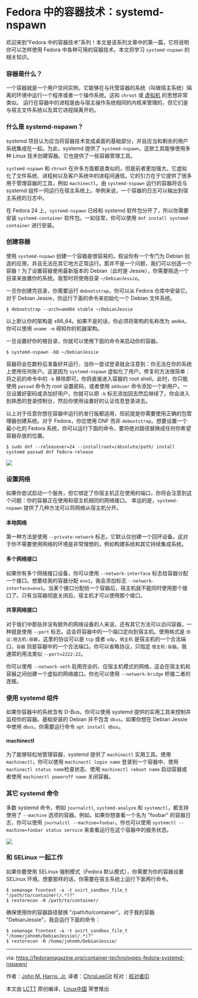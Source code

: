 Fedora 中的容器技术：systemd-nspawn
===

欢迎来到“Fedora 中的容器技术”系列！本文是该系列文章中的第一篇，它将说明你可以怎样使用 Fedora 中各种可用的容器技术。本文将学习 `systemd-nspawn` 的相关知识。

### 容器是什么？
一个容器就是一个用户空间实例，它能够在与托管容器的系统（叫做宿主系统）隔离的环境中运行一个程序或者一个操作系统。这和 `chroot` 或 [虚拟机][1] 的思想非常类似。
运行在容器中的进程是由与宿主操作系统相同的内核来管理的，但它们是与宿主文件系统以及其它进程隔离开的。


### 什么是 systemd-nspawn？
systemd 项目认为应当将容器技术变成桌面的基础部分，并且应当和剩余的用户系统集成在一起。为此，systemd 提供了 `systemd-nspawn`，这款工具能够使用多种 Linux 技术创建容器。它也提供了一些容器管理工具。

`systemd-nspawn` 和 `chroot` 在许多方面都是类似的，但是前者更加强大。它虚拟化了文件系统、进程树以及客户系统中的进程间通信。它的引力在于它提供了很多用于管理容器的工具，例如 `machinectl`。由 `systemd-nspawn` 运行的容器将会与 systemd 组件一同运行在宿主系统上。举例来说，一个容器的日志可以输出到宿主系统的日志中。

在 Fedora 24 上，`systemd-nspawn` 已经和 systemd 软件包分开了，所以你需要安装 `systemd-container` 软件包。一如往常，你可以使用 `dnf install systemd-container` 进行安装。

### 创建容器
使用 `systemd-nspawn` 创建一个容器是很容易的。假设你有一个专门为 Debian 创造的应用，并且无法在其它地方正常运行。那并不是一个问题，我们可以创造一个容器！为了设置容器使用最新版本的 Debian（此时是 Jessie），你需要挑选一个目录来放置你的系统。我暂时将使用目录 `~/DebianJessie`。

一旦你创建完目录，你需要运行 `debootstrap`，你可以从 Fedora 仓库中安装它。对于 Debian Jessie，你运行下面的命令来初始化一个 Debian 文件系统。

```
$ debootstrap --arch=amd64 stable ~/DebianJessie
```

以上默认你的架构是 x86_64。如果不是的话，你必须将架构的名称改为 `amd64`。你可以使用 `uname -m` 得知你的机器架构。

一旦设置好你的根目录，你就可以使用下面的命令来启动你的容器。

```
$ systemd-nspawn -bD ~/DebianJessie
```

容器将会在数秒后准备好并运行，当你一尝试登录就会注意到：你无法在你的系统上使用任何账户。这是因为 `systemd-nspawn` 虚拟化了用户。修复的方法很简单：将之前的命令中的 `-b` 移除即可。你将直接进入容器的 root shell。此时，你只能使用 `passwd` 命令为 root 设置密码，或者使用 `adduser` 命令添加一个新用户。一旦设置好密码或添加好用户，你就可以把 `-b` 标志添加回去然后继续了。你会进入到熟悉的登录控制台，然后你使用设置好的认证信息登录进去。

以上对于任意你想在容器中运行的发行版都适用，但前提是你需要使用正确的包管理器创建系统。对于 Fedora，你应使用 DNF 而非 `debootstrap`。想要设置一个最小化的 Fedora 系统，你可以运行下面的命令，要将绝对路径替换成任何你希望容器存放的位置。

```
$ sudo dnf --releasever=24 --installroot=/absolute/path/ install systemd passwd dnf fedora-release
```

![](https://cdn.fedoramagazine.org/wp-content/uploads/2016/06/Screenshot-from-2016-06-17-15-04-14.png)

### 设置网络
如果你尝试启动一个服务，但它绑定了你宿主机正在使用的端口，你将会注意到这个问题：你的容器正在使用和宿主机相同的网络接口。
幸运的是，`systemd-nspawn` 提供了几种方法可以将网络从宿主机分开。

#### 本地网络

第一种方法是使用 `--private-network` 标志，它默认仅创建一个回环设备。这对于你不需要使用网络的环境是非常理想的，例如构建系统和其它持续集成系统。

#### 多个网络接口

如果你有多个网络接口设备，你可以使用 `--network-interface` 标志给容器分配一个接口。想要给我的容器分配 `eno1`，我会添加标志 `--network-interface=eno1`。当某个接口分配给一个容器后，宿主机就不能同时使用那个接口了。只有当容器彻底关闭后，宿主机才可以使用那个接口。


#### 共享网络接口
对于我们中那些并没有额外的网络设备的人来说，还有其它方法可以访问容器。一种就是使用 `--port` 标志。这会将容器中的一个端口定向到宿主机。使用格式是 `协议:宿主机:容器`，这里的协议可以是 `tcp` 或者 `udp`，`宿主机` 是宿主机的一个合法端口，`容器` 则是容器中的一个合法端口。你可以省略协议，只指定 `宿主机:容器`。我通常的用法类似 `--port=2222:22`。

你可以使用 `--network-veth` 启用完全的、仅宿主机模式的网络，这会在宿主机和容器之间创建一个虚拟的网络接口。你也可以使用 `--network-bridge` 桥接二者的连接。

### 使用 systemd 组件
如果你容器中的系统含有 D-Bus，你可以使用 systemd 提供的实用工具来控制并监视你的容器。基础安装的 Debian 并不包含 `dbus`。如果你想在 Debian Jessie 中使用 `dbus`，你需要运行命令 `apt install dbus`。

#### machinectl
为了能够轻松地管理容器，systemd 提供了 `machinectl` 实用工具。使用 `machinectl`，你可以使用 `machinectl login name` 登录到一个容器中、使用 `machinectl status name`检查状态、使用 `machinectl reboot name` 启动容器或者使用 `machinectl poweroff name`  关闭容器。

### 其它 systemd 命令
多数 systemd 命令，例如 `journalctl`, `systemd-analyze` 和 `systemctl`，都支持使用了 `--machine` 选项的容器。例如，如果你想查看一个名为 "foobar" 的容器日志，你可以使用 `journalctl --machine=foobar`。你也可以使用 `systemctl --machine=foobar status service` 来查看运行在这个容器中的服务状态。

![](https://cdn.fedoramagazine.org/wp-content/uploads/2016/06/Screenshot-from-2016-06-17-15-09-25.png)

### 和 SELinux 一起工作
如果你要使用 SELinux 强制模式（Fedora 默认模式），你需要为你的容器设置 SELinux 环境。想要那样的话，你需要在宿主系统上运行下面两行命令。

```
$ semanage fcontext -a -t svirt_sandbox_file_t "/path/to/container(/.*)?"
$ restorecon -R /path/to/container/
```
确保使用你的容器路径替换 "/path/to/container"。对于我的容器 "DebianJessie"，我会运行下面的命令：

```
$ semanage fcontext -a -t svirt_sandbox_file_t "/home/johnmh/DebianJessie(/.*)?"
$ restorecon -R /home/johnmh/DebianJessie/
```

--------------------------------------------------------------------------------

via: https://fedoramagazine.org/container-technologies-fedora-systemd-nspawn/

作者：[John M. Harris, Jr.][a]
译者：[ChrisLeeGit](https://github.com/chrisleegit)
校对：[校对者ID](https://github.com/校对者ID)

本文由 [LCTT](https://github.com/LCTT/TranslateProject) 原创编译，[Linux中国](https://linux.cn/) 荣誉推出

[a]: https://fedoramagazine.org/container-technologies-fedora-systemd-nspawn/
[1]: https://en.wikipedia.org/wiki/Virtual_machine
